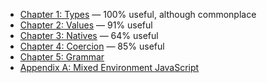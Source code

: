 
* [Chapter 1: Types](ch1.md) — 100% useful, although commonplace
* [Chapter 2: Values](ch2.md) — 91% useful
* [Chapter 3: Natives](ch3.md) — 64% useful
* [Chapter 4: Coercion](ch4.md) — 85% useful
* [Chapter 5: Grammar](ch5.md)
* [Appendix A: Mixed Environment JavaScript](apA.md)
